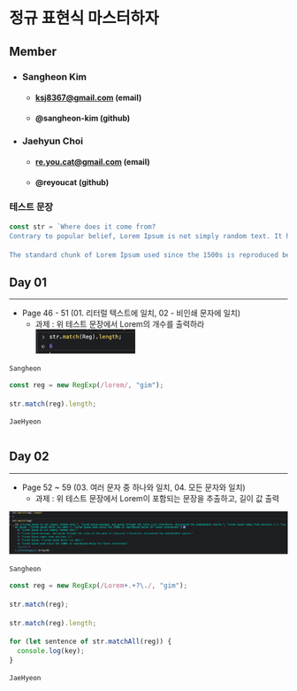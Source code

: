 # 정규 표현식 마스터하자

## Member

- ### Sangheon Kim
  - #### ksj8367@gmail.com (email)
  - #### @sangheon-kim (github)
- ### Jaehyun Choi
  - #### re.you.cat@gmail.com (email)
  - #### @reyoucat (github)

### 테스트 문장

```js
const str = `Where does it come from?
Contrary to popular belief, Lorem Ipsum is not simply random text. It has roots in a piece of classical Latin literature from 45 BC, making it over 2000 years old. Richard McClintock, a Latin professor at Hampden-Sydney College in Virginia, looked up one of the more obscure Latin words, consectetur, from a Lorem Ipsum passage, and going through the cites of the word in classical literature, discovered the undoubtable source. Lorem Ipsum comes from sections 1.10.32 and 1.10.33 of "de Finibus Bonorum et Malorum" (The Extremes of Good and Evil) by Cicero, written in 45 BC. This book is a treatise on the theory of ethics, very popular during the Renaissance. The first line of Lorem Ipsum, "Lorem ipsum dolor sit amet..", comes from a line in section 1.10.32.

The standard chunk of Lorem Ipsum used since the 1500s is reproduced below for those interested. Sections 1.10.32 and 1.10.33 from "de Finibus Bonorum et Malorum" by Cicero are also reproduced in their exact original form, accompanied by English versions from the 1914 translation by H. Rackham.
```

## Day 01

<hr />

- Page 46 - 51 (01. 리터럴 텍스트에 일치, 02 - 비인쇄 문자에 일치)
  - 과제 : 위 테스트 문장에서 Lorem의 개수를 출력하라
    ![](img/sh-07-12-22-58.png)

`Sangheon`

```js
const reg = new RegExp(/lorem/, "gim");

str.match(reg).length;
```

`JaeHyeon`

```js

```

## Day 02

<hr />

- Page 52 ~ 59 (03. 여러 문자 중 하나와 일치, 04. 모든 문자와 일치)
  - 과제 : 위 테스트 문장에서 Lorem이 포함되는 문장을 추출하고, 길이 값 출력

![](img/sh-07-12-22-57.png)

`Sangheon`

```js
const reg = new RegExp(/Lorem+.+?\./, "gim");

str.match(reg);

str.match(reg).length;

for (let sentence of str.matchAll(reg)) {
  console.log(key);
}
```

`JaeHyeon`

```js

```
